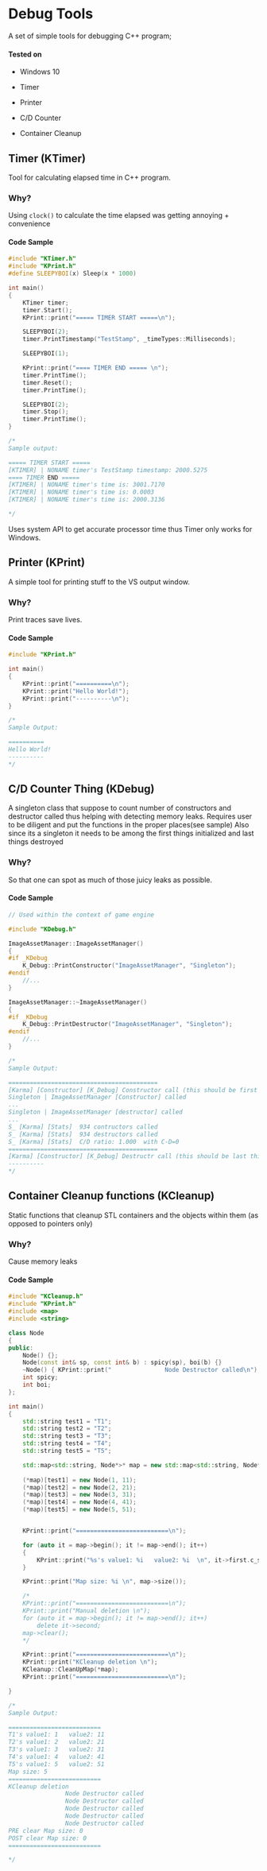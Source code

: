 # Debug Tools
A set of simple tools for debugging C++ program;

#### Tested on
* Windows 10

* Timer
* Printer
* C/D Counter
* Container Cleanup

## Timer (KTimer)
Tool for calculating elapsed time in C++ program.

### Why?
Using `clock()` to calculate the time elapsed was getting annoying + convenience

#### Code Sample
```cpp
#include "KTimer.h"
#include "KPrint.h"
#define SLEEPYBOI(x) Sleep(x * 1000)

int main()
{
	KTimer timer;
	timer.Start();
	KPrint::print("===== TIMER START =====\n");

	SLEEPYBOI(2);
	timer.PrintTimestamp("TestStamp", _timeTypes::Milliseconds);

	SLEEPYBOI(1);

	KPrint::print("==== TIMER END ===== \n");
	timer.PrintTime();
	timer.Reset();
	timer.PrintTime();

	SLEEPYBOI(2);
	timer.Stop();
	timer.PrintTime();
}

/*
Sample output:

===== TIMER START =====
[KTIMER] | NONAME timer's TestStamp timestamp: 2000.5275
==== TIMER END =====
[KTIMER] | NONAME timer's time is: 3001.7170
[KTIMER] | NONAME timer's time is: 0.0003
[KTIMER] | NONAME timer's time is: 2000.3136

*/
```
Uses system API to get accurate processor time thus Timer only works for Windows.


## Printer (KPrint)
A simple tool for printing stuff to the VS output window.

### Why?
Print traces save lives.

#### Code Sample
```cpp
#include "KPrint.h"

int main()
{
	KPrint::print("==========\n");
	KPrint::print("Hello World!");
	KPrint::print("----------\n");
}

/*
Sample Output:

==========
Hello World!
----------
*/
```


## C/D Counter Thing (KDebug)
A singleton class that suppose to count number of constructors and destructor called thus helping with detecting memory leaks.
Requires user to be diligent and put the functions in the proper places(see sample) 
Also since its a singleton it needs to be among the first things initialized and last things destroyed

### Why?
So that one can spot as much of those juicy leaks as possible.

#### Code Sample
```cpp
// Used within the context of game engine

#include "KDebug.h"

ImageAssetManager::ImageAssetManager()
{
#if _KDebug
	K_Debug::PrintConstructor("ImageAssetManager", "Singleton");
#endif
	//...
}

ImageAssetManager::~ImageAssetManager()
{
#if _KDebug
	K_Debug::PrintDestructor("ImageAssetManager", "Singleton");
#endif
	//...
}

/*
Sample Output: 

==========================================
[Karma] [Constructor] [K_Debug] Constructor call (this should be first thing called) 
Singleton | ImageAssetManager [Constructor] called
...
Singleton | ImageAssetManager [destructor] called
...
S_ [Karma] [Stats]	934 contructors called 
S_ [Karma] [Stats]	934 destructors called 
S_ [Karma] [Stats]	C/D ratio: 1.000  with C-D=0 
==========================================
[Karma] [Constructor] [K_Debug] Destructr call (this should be last thing called) 
----------
*/
```


## Container Cleanup functions (KCleanup)
Static functions that cleanup STL containers and the objects within them (as opposed to pointers only)

### Why?
Cause memory leaks 

#### Code Sample
```cpp
#include "KCleanup.h"
#include "KPrint.h"
#include <map>
#include <string>

class Node
{
public:
	Node() {};
	Node(const int& sp, const int& b) : spicy(sp), boi(b) {}
	~Node() { KPrint::print("				Node Destructor called\n"); }
	int spicy;
	int boi;
};

int main()
{
	std::string test1 = "T1";
	std::string test2 = "T2";
	std::string test3 = "T3";
	std::string test4 = "T4";
	std::string test5 = "T5";

	std::map<std::string, Node*>* map = new std::map<std::string, Node*>;
	
	(*map)[test1] = new Node(1, 11);
	(*map)[test2] = new Node(2, 21);
	(*map)[test3] = new Node(3, 31);
	(*map)[test4] = new Node(4, 41);
	(*map)[test5] = new Node(5, 51);


	KPrint::print("==========================\n");

	for (auto it = map->begin(); it != map->end(); it++)
	{
		KPrint::print("%s's value1: %i   value2: %i  \n", it->first.c_str(), it->second->spicy, it->second->boi);
	}

	KPrint::print("Map size: %i \n", map->size());

	/*
	KPrint::print("==========================\n");
	KPrint::print("Manual deletion \n");
	for (auto it = map->begin(); it != map->end(); it++)
		delete it->second;
	map->clear();
	*/

	KPrint::print("==========================\n");
	KPrint::print("KCleanup deletion \n");
	KCleanup::CleanUpMap(*map);
	KPrint::print("==========================\n");

}

/*
Sample Output: 

==========================
T1's value1: 1   value2: 11  
T2's value1: 2   value2: 21  
T3's value1: 3   value2: 31  
T4's value1: 4   value2: 41  
T5's value1: 5   value2: 51  
Map size: 5 
==========================
KCleanup deletion 
				Node Destructor called
				Node Destructor called
				Node Destructor called
				Node Destructor called
				Node Destructor called
PRE clear Map size: 0 
POST clear Map size: 0 
==========================

*/
```




